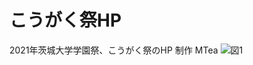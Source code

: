 # こうがく祭HP

2021年茨城大学学園祭、こうがく祭のHP
制作 MTea
![図1](https://github.com/ujimattya/tecutecu/assets/53252847/7124c23b-48c3-4ea6-bc42-eb10537cf8a8)
